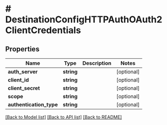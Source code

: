 # # DestinationConfigHTTPAuthOAuth2ClientCredentials

## Properties

Name | Type | Description | Notes
------------ | ------------- | ------------- | -------------
**auth_server** | **string** |  | [optional]
**client_id** | **string** |  | [optional]
**client_secret** | **string** |  | [optional]
**scope** | **string** |  | [optional]
**authentication_type** | **string** |  | [optional]

[[Back to Model list]](../../README.md#models) [[Back to API list]](../../README.md#endpoints) [[Back to README]](../../README.md)
